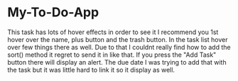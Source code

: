 # My-To-Do-App

This task has lots of hover effects in order to see it I recommend you 1st hover over the name, plus button and the trash button.
In the task list hover over few things there as well.
Due to that I couldnt really find how to add the sort() method it regret to send it in like that.
If you press the "Add Task" button there will display an alert.
The due date I was trying to add that with the task but it was little hard to link it so it display as well.

